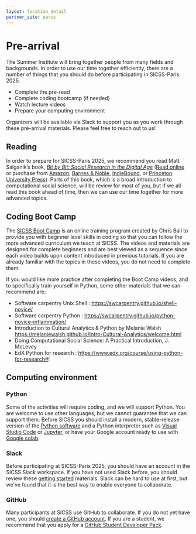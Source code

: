 ```yaml
---
layout: location_detail
partner_site: paris
---
```


[//]: # (Update the following info to match your location!)

# Pre-arrival

The Summer Institute will bring together people from many fields and backgrounds. In order to use our time together efficiently, there are a number of things that you should do before participating in SICSS-Paris 2025.

- Complete the pre-read
- Complete coding bootcamp (if needed)
- Watch lecture videos
- Prepare your computing environment

Organizers will be available via Slack to support you as you work through these pre-arrival materials. Please feel free to reach out to us!

## Reading

In order to prepare for SICSS-Paris 2025, we recommend you read Matt Salganik’s book, *[Bit by Bit: Social Research in the Digital Age](http://www.bitbybitbook.com)* ([Read online](https://www.bitbybitbook.com/en/1st-ed/preface/) or purchase from [Amazon](https://www.amazon.com/Bit-Social-Research-Digital-Age/dp/0691158649), [Barnes & Noble](https://www.barnesandnoble.com/w/bit-by-bit-matthew-salganik/1125483924), [IndieBound](https://www.indiebound.org/book/9780691158648), or [Princeton University Press](https://press.princeton.edu/titles/11057.html)). Parts of this book, which is a broad introduction to computational social science, will be review for most of you, but if we all read this book ahead of time, then we can use our time together for more advanced topics.

## Coding Boot Camp

The [SICSS Boot Camp](https://sicss.io/boot_camp) is an online training program created by Chris Bail to provide you with beginner level skills in coding so that you can follow the more advanced curriculum we teach at SICSS. The videos and materials are designed for complete beginners and are best viewed as a sequence since each video builds upon content introduced in previous tutorials. If you are already familiar with the topics in these videos, you do not need to complete them.

If you would like more practice after completing the Boot Camp videos, and to specifically train yourself in Python, some other materials that we can recommend are:

* Software carpentry Unix Shell : https://swcarpentry.github.io/shell-novice/
* Software carpentry Python : https://swcarpentry.github.io/python-novice-inflammation/
* Introduction to Cultural Analytics & Python by Melanie Walsh https://melaniewalsh.github.io/Intro-Cultural-Analytics/welcome.html
* Doing Computational Social Science: A Practical Introduction, J. McLevey
* EdX Python for research : https://www.edx.org/course/using-python-for-research#!


## Computing environment

### Python

Some of the activities will require coding, and we will support Python. You are welcome to use other languages, but we cannot guarantee that we can support them. Before SICSS you should install a modern, stable-release version of the [Python software](https://www.python.org/) and a Python interpreter such as [Visual Studio Code](https://code.visualstudio.com/) or [Jupyter](https://jupyter.org/), or have your Google account ready to use with [Google colab](https://colab.research.google.com/).

### Slack

Before participating at SICSS-Paris 2025, you should have an account in the SICSS Slack workspace.  If you have not used Slack before, you should review these [getting started](https://slack.com/help/categories/360000049043-Getting-started) materials.  Slack can be hard to use at first, but we've found that it is the best way to enable everyone to collaborate.

### GitHub

Many participants at SICSS use GitHub to collaborate. If you do not yet have one, you should [create a GitHub account](https://github.com/join). If you are a student, we recommend that you apply for a [GitHub Student Developer Pack](https://education.github.com/pack).
